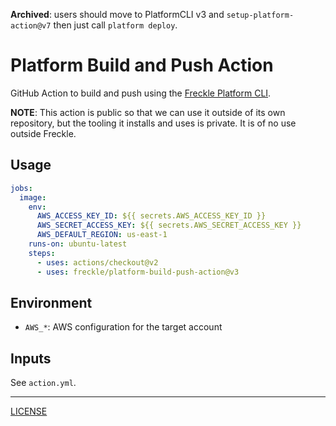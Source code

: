 **Archived**: users should move to PlatformCLI v3 and `setup-platform-action@v7` then just call `platform deploy`.

# Platform Build and Push Action

GitHub Action to build and push using the [Freckle Platform CLI][platform].

[platform]: https://github.com/freckle/platform

**NOTE**: This action is public so that we can use it outside of its own
repository, but the tooling it installs and uses is private. It is of no use
outside Freckle.

## Usage

```yaml
jobs:
  image:
    env:
      AWS_ACCESS_KEY_ID: ${{ secrets.AWS_ACCESS_KEY_ID }}
      AWS_SECRET_ACCESS_KEY: ${{ secrets.AWS_SECRET_ACCESS_KEY }}
      AWS_DEFAULT_REGION: us-east-1
    runs-on: ubuntu-latest
    steps:
      - uses: actions/checkout@v2
      - uses: freckle/platform-build-push-action@v3
```

## Environment

- `AWS_*`: AWS configuration for the target account

## Inputs

See `action.yml`.

---

[LICENSE](./LICENSE)

